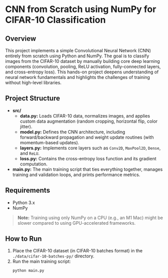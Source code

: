 # CNN from Scratch using NumPy for CIFAR-10 Classification

## Overview
This project implements a simple Convolutional Neural Network (CNN) entirely from scratch using Python and NumPy. The goal is to classify images from the CIFAR-10 dataset by manually building core deep learning components (convolution, pooling, ReLU activation, fully-connected layers, and cross-entropy loss). This hands-on project deepens understanding of neural network fundamentals and highlights the challenges of training without high-level libraries.

## Project Structure
- **src/**
  - **data.py:** Loads CIFAR-10 data, normalizes images, and applies custom data augmentation (random cropping, horizontal flip, color jitter).
  - **model.py:** Defines the CNN architecture, including forward/backward propagation and weight update routines (with momentum-based updates).
  - **layers.py:** Implements core layers such as `Conv2D`, `MaxPool2D`, `Dense`, and `ReLU`.
  - **loss.py:** Contains the cross-entropy loss function and its gradient computation.
- **main.py:** The main training script that ties everything together, manages training and validation loops, and prints performance metrics.

## Requirements
- Python 3.x
- NumPy

> **Note:** Training using only NumPy on a CPU (e.g., an M1 Mac) might be slower compared to using GPU-accelerated frameworks.

## How to Run
1. Place the CIFAR-10 dataset (in CIFAR-10 batches format) in the `./data/cifar-10-batches-py/` directory.
2. Run the main training script:
   ```bash
   python main.py
